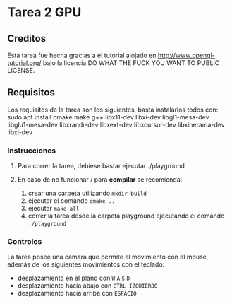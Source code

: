 # Tarea 2 GPU
## Creditos
Esta tarea fue hecha gracias a el tutorial alojado en http://www.opengl-tutorial.org/ bajo la licencia DO WHAT THE FUCK YOU WANT TO PUBLIC LICENSE.

## Requisitos
Los requisitos de la tarea son los siguientes, basta instalarlos todos con: sudo apt install cmake make g++ libx11-dev libxi-dev libgl1-mesa-dev libglu1-mesa-dev libxrandr-dev libxext-dev libxcursor-dev libxinerama-dev libxi-dev

### Instrucciones
1. Para correr la tarea, debiese bastar ejecutar ./playground

2. En caso de no funcionar / para **compilar** se recomienda:
   1. crear una carpeta utilizando `mkdir build`
   2. ejecutar el comando `cmake ..`
   3. ejecutar `make all` 
   4. correr la tarea desde la carpeta playground ejecutando el comando `./playground`
   
### Controles
La tarea posee una camara que permite el movimiento con el mouse, además de los siguientes movimientos con el teclado:
- desplazamiento en el plano con `W` `A` `S` `D`
- desplazamiento hacia abajo con `CTRL IZQUIERDO`
- desplazamiento hacia arriba con `ESPACIO` 
   
  